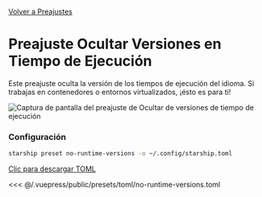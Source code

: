 [Volver a Preajustes](./README.md#no-runtime-versions)

# Preajuste Ocultar Versiones en Tiempo de Ejecución

Este preajuste oculta la versión de los tiempos de ejecución del idioma. Si trabajas en contenedores o entornos virtualizados, ¡ésto es para ti!

![Captura de pantalla del preajuste de Ocultar de versiones de tiempo de ejecución](/presets/img/no-runtime-versions.png)

### Configuración

```sh
starship preset no-runtime-versions -o ~/.config/starship.toml
```

[Clic para descargar TOML](/presets/toml/no-runtime-versions.toml)

<<< @/.vuepress/public/presets/toml/no-runtime-versions.toml
